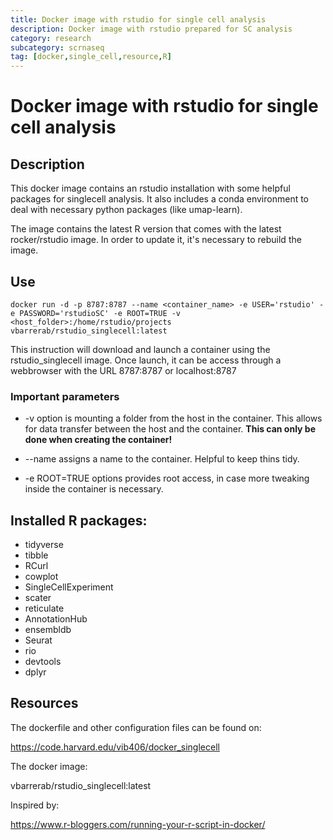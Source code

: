 ```yaml
---
title: Docker image with rstudio for single cell analysis
description: Docker image with rstudio prepared for SC analysis
category: research
subcategory: scrnaseq
tag: [docker,single_cell,resource,R]
---
```


# Docker image with rstudio for single cell analysis

## Description

This docker image contains an rstudio installation with some helpful packages for singlecell analysis. It also includes a conda environment to deal with necessary python packages (like umap-learn).

The image contains the latest R version that comes with the latest rocker/rstudio image. In order to update it, it's necessary to rebuild the image. 

## Use 

`docker run -d -p 8787:8787 --name <container_name> -e USER='rstudio' -e PASSWORD='rstudioSC' -e ROOT=TRUE -v <host_folder>:/home/rstudio/projects vbarrerab/rstudio_singlecell:latest`

This instruction will download and launch a container using the rstudio_singlecell image. Once launch, it can be access through a webbrowser with the URL 8787:8787 or localhost:8787

### Important parameters

* -v option is mounting a folder from the host in the container. This allows for data transfer between the host and the container. **This can only be done when creating the container!**

* --name assigns a name to the container. Helpful to keep thins tidy.
* -e ROOT=TRUE options provides root access, in case more tweaking inside the container is necessary.

## Installed R packages:

* tidyverse
* tibble
* RCurl
* cowplot 
* SingleCellExperiment
* scater
* reticulate
* AnnotationHub
* ensembldb
* Seurat 
* rio
* devtools
* dplyr

## Resources

The dockerfile and other configuration files can be found on:

https://code.harvard.edu/vib406/docker_singlecell

The docker image: 

vbarrerab/rstudio_singlecell:latest

Inspired by:

https://www.r-bloggers.com/running-your-r-script-in-docker/
